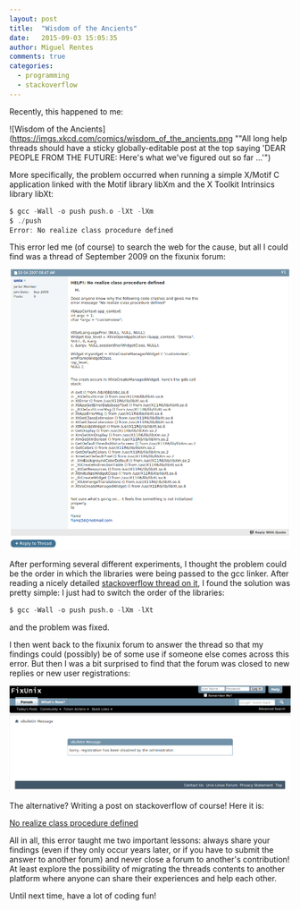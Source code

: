 ```yaml
---
layout: post
title:  "Wisdom of the Ancients"
date:   2015-09-03 15:05:35
author: Miguel Rentes
comments: true
categories:
  - programming
  - stackoverflow
---
```


Recently, this happened to me:

![Wisdom of the Ancients](https://imgs.xkcd.com/comics/wisdom_of_the_ancients.png ""All long help threads should have a sticky globally-editable post at the top saying 'DEAR PEOPLE FROM THE FUTURE: Here's what we've figured out so far ...'")

More specifically, the problem occurred when running a simple X/Motif C application linked with the Motif library libXm and the X Toolkit Intrinsics library libXt:

```c
$ gcc -Wall -o push push.o -lXt -lXm
$ ./push
Error: No realize class procedure defined
```

This error led me (of course) to search the web for the cause, but all I could find was a thread of September 2009 on the fixunix forum:

<a href="http://fixunix.com/motif/93690-help-no-realize-class-procedure-defined.html#post308162" target="_blank"><img src="/img/fixUnixThread.png" alt="FixUnix thread" title="Click to open FixUnix thread" width="750px"/></a>

After performing several different experiments, I thought the problem could be the order in which the libraries were being passed to the gcc linker.
After reading a nicely detailed [stackoverflow thread on it][stackoverflow-gcc-link-libraries-order], I found the solution was pretty simple: I just had to switch the order of the libraries:

```c
$ gcc -Wall -o push push.o -lXm -lXt
```

and the problem was fixed.

I then went back to the fixunix forum to answer the thread so that my findings could (possibly) be of some use if someone else comes across this error.
But then I was a bit surprised to find that the forum was closed to new replies or new user registrations:

<img src="/img/fixUnixNoRegistration.png" alt="FixUnix Registration Disabled" title="FixUnix Registration Disabled" width="750px"/>

The alternative? Writing a post on stackoverflow of course! Here it is:

<a href="http://stackoverflow.com/questions/32373700/no-realize-class-procedure-defined/" target="_blank" alt="No realize class procedure defined stackoverflow thread" title="Click to open stackoverflow thread">No realize class procedure defined</a>

All in all, this error taught me two important lessons: always share your findings (even if they only occur years later, or if you have to submit the answer to another forum) and never close a forum to another's contribution! At least explore the possibility of migrating the threads contents to another platform where anyone can share their experiences and help each other.

Until next time, have a lot of coding fun!

[stackoverflow-gcc-link-libraries-order]: http://stackoverflow.com/questions/45135/why-does-the-order-in-which-libraries-are-linked-sometimes-cause-errors-in-gcc
